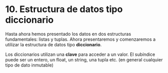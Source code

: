 # 10. Estructura de datos tipo diccionario

Hasta ahora hemos presentado los datos en dos estructuras fundamentales: listas y tuplas. Ahora presentaremos y comenzaremos a utilizar la estructura de datos tipo **diccionario**.

Los diccionarios utilizan una **clave** para acceder a un valor. El subíndice puede ser un entero, un float, un string, una tupla etc. (en general cualquier tipo de dato inmutable)